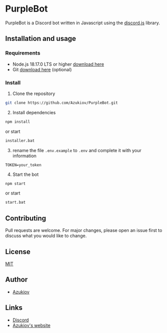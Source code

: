 # PurpleBot

PurpleBot is a Discord bot written in Javascript using the [discord.js](https://discord.js.org) library.


## Installation and usage

### Requirements

- Node.js 18.17.0 LTS or higher [download here](https://nodejs.org/fr)
- Git [download here](https://git-scm.com/downloads) (optional)


### Install

1. Clone the repository
```bash
git clone https://github.com/Azukiov/PurpleBot.git
```

2. Install dependencies
```bash
npm install
```
or start 
```bash
installer.bat
```

3. rename the file ```.env.example``` to ```.env``` and complete it with your information
```env
TOKEN=your_token
```

4. Start the bot
```bash
npm start
```
or start 
```bash
start.bat
```

## Contributing

Pull requests are welcome. For major changes, please open an issue first to discuss what you would like to change.

## License

[MIT](https://choosealicense.com/licenses/mit/)

## Author

- [Azukiov](https://github.com/Azukiov)

## Links

- [Discord](https://discord.gg/YfdEgx5yzF)
- [Azukiov's website](https://azukiov.site)